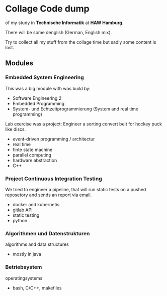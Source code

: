 # Collage Code dump

of my study in __Technische Informatik__ at __HAW Hamburg__.

There will be some denglish (German, English mix).

Try to collect all my stuff from the collage time but sadly some content is lost.

## Modules

### Embedded System Engineering

This was a big module with was build by:
- Software Engineering 2
- Embedded Programming
- System- und Echtzeitprogrammierung (System and real time programming)

Lab exercise was a project: Engineer a sorting convert belt for hockey puck like discs.

- event-driven programming / architectur
- real time
- finte state machine
- parallel computing
- hardware abstraction
- C++

### Project Continuous Integration Testing

We tried to engineer a pipeline, that will run static tests on a pushed reposetory and sends an report via email.

- docker and kubernetis
- gitlab API
- static testing
- python

### Algorithmen und Datenstrukturen

algorithms and data structures

- mostly in java

### Betriebsystem

operatingsystems

- bash, C/C++, makefiles 
